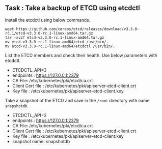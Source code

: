 

## Task : Take a backup of ETCD using etcdctl


Install the etcdctl using below commands.

```
wget https://github.com/coreos/etcd/releases/download/v3.3.0-rc.1/etcd-v3.3.0-rc.1-linux-amd64.tar.gz
tar -xvzf etcd-v3.3.0-rc.1-linux-amd64.tar.gz
mv etcd-v3.3.0-rc.1-linux-amd64/etcd /usr/bin/.
mv etcd-v3.3.0-rc.1-linux-amd64/etcdctl /usr/bin/.
```

List the ETCD members and check their health. Use below parameters with etcdctl.

* ETCDCTL_API=3
* endpoints : https://127.0.0.1:2379
* CA File: /etc/kubernetes/pki/etcd/ca.crt
* Client Cert file : /etc/kubernetes/pki/apiserver-etcd-client.crt
* Key file : /etc/kubernetes/pki/apiserver-etcd-client.key


Take a snapshot of the ETCD and save in the `/root` directory with name `snapshotdb`.

* ETCDCTL_API=3
* endpoints : https://127.0.0.1:2379
* CA File: /etc/kubernetes/pki/etcd/ca.crt
* Client Cert file : /etc/kubernetes/pki/apiserver-etcd-client.crt
* Key file : /etc/kubernetes/pki/apiserver-etcd-client.key
* snapshot name: snapshotdb
